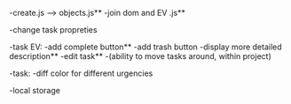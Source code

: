 -create.js --> objects.js**
-join dom and EV .js**

-change task propreties

-task EV:
    -add complete button**
    -add trash button
    -display more detailed description**
    -edit task**
    -(ability to move tasks around, within project)

-task:
    -diff color for different urgencies


-local storage
